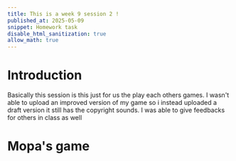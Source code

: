 ```yaml
---
title: This is a week 9 session 2 !
published_at: 2025-05-09
snippet: Homework task 
disable_html_sanitization: true
allow_math: true
---
```


# Introduction
Basically this session is this just for us the play each others games. I wasn't able to upload an improved version of my game so i instead uploaded a draft version it still has the copyright sounds. I was able to give feedbacks for others in class as well

# Mopa's game

